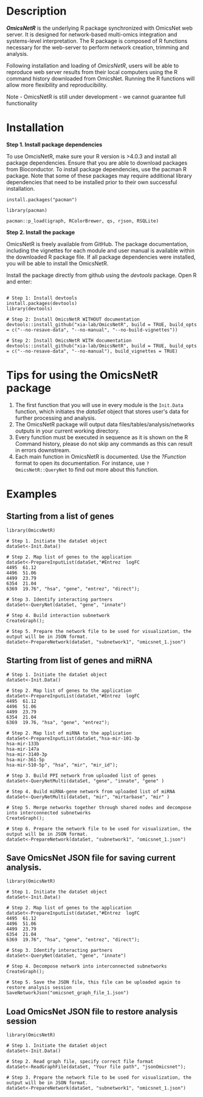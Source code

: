 
# Description

**_OmicsNetR_** is the underlying R package synchronized with OmicsNet web server. It is designed for network-based multi-omics integration and systems-level interpretation. The R package is composed of R functions necessary for the web-server to perform network creation, trimming and analysis. 

Following installation and loading of _OmicsNetR_, users will be able to reproduce web server results from their local computers using the R command history downloaded from OmicsNet. Running the R functions will allow more flexibility and reproducibility.

Note - OmicsNetR is still under development - we cannot guarantee full functionality
# Installation

**Step 1. Install package dependencies**

To use OmcisNetR, make sure your R version is >4.0.3 and install all package dependencies. Ensure that you are able to download packages from Bioconductor. To install package dependencies, use the pacman R package. Note that some of these packages may require additional library dependencies that need to be installed prior to their own successful installation.

```
install.packages("pacman")

library(pacman)

pacman::p_load(igraph, RColorBrewer, qs, rjson, RSQLite)
```

**Step 2. Install the package**

OmicsNetR is freely available from GitHub. The package documentation, including the vignettes for each module and user manual is available within the downloaded R package file. If all package dependencies were installed, you will be able to install the OmicsNetR. 

Install the package directly from github using the _devtools_ package. Open R and enter:

```

# Step 1: Install devtools
install.packages(devtools)
library(devtools)

# Step 2: Install OmicsNetR WITHOUT documentation
devtools::install_github("xia-lab/OmicsNetR", build = TRUE, build_opts = c("--no-resave-data", "--no-manual", "--no-build-vignettes"))

# Step 2: Install OmicsNetR WITH documentation
devtools::install_github("xia-lab/OmicsNetR", build = TRUE, build_opts = c("--no-resave-data", "--no-manual"), build_vignettes = TRUE)
```

# Tips for using the OmicsNetR package

1. The first function that you will use in every module is the `Init.Data` function, which initiates the _dataSet_ object that stores user's data for further processing and analysis.
2. The OmicsNetR package will output data files/tables/analysis/networks outputs in your current working directory.
3. Every function must be executed in sequence as it is shown on the R Command history, please do not skip any commands as this can result in errors downstream.
4. Each main function in OmicsNetR is documented. Use the _?Function_ format to open its documentation. For instance, use `?OmicsNetR::QueryNet` to find out more about this function.

# Examples

## Starting from a list of genes

```
library(OmicsNetR)

# Step 1. Initiate the dataSet object
dataSet<-Init.Data()

# Step 2. Map list of genes to the application
dataSet<-PrepareInputList(dataSet,"#Entrez  logFC
4495  61.12
4496  51.06
4499  23.79
6354  21.04
6369  19.76", "hsa", "gene", "entrez", "direct");

# Step 3. Identify interacting partners
dataSet<-QueryNet(dataSet, "gene", "innate")

# Step 4. Build interaction subnetwork
CreateGraph();

# Step 5. Prepare the network file to be used for visualization, the output will be in JSON format.
dataSet<-PrepareNetwork(dataSet, "subnetwork1", "omicsnet_1.json")
```

## Starting from list of genes and miRNA

```
# Step 1. Initiate the dataSet object
dataSet<-Init.Data()

# Step 2. Map list of genes to the application
dataSet<-PrepareInputList(dataSet,"#Entrez  logFC
4495  61.12
4496  51.06
4499  23.79
6354  21.04
6369  19.76, "hsa", "gene", "entrez");

# Step 2. Map list of miRNA to the application
dataSet<-PrepareInputList(dataSet,"hsa-mir-101-3p
hsa-mir-133b
hsa-mir-147a
hsa-mir-3140-3p
hsa-mir-361-5p
hsa-mir-510-5p", "hsa", "mir", "mir_id");

# Step 3. Build PPI network from uploaded list of genes
dataSet<-QueryNetMulti(dataSet, "gene", "innate", "gene" )

# Step 4. Build miRNA-gene network from uploaded list of miRNA
dataSet<-QueryNetMulti(dataSet, "mir", "mirtarbase", "mir" )

# Step 5. Merge networks together through shared nodes and decompose into interconnected subnetworks
CreateGraph();

# Step 6. Prepare the network file to be used for visualization, the output will be in JSON format.
dataSet<-PrepareNetwork(dataSet, "subnetwork1", "omicsnet_1.json")
```

## Save OmicsNet JSON file for saving current analysis.

```
library(OmicsNetR)

# Step 1. Initiate the dataSet object
dataSet<-Init.Data()

# Step 2. Map list of genes to the application
dataSet<-PrepareInputList(dataSet,"#Entrez  logFC
4495  61.12
4496  51.06
4499  23.79
6354  21.04
6369  19.76", "hsa", "gene", "entrez", "direct");

# Step 3. Identify interacting partners
dataSet<-QueryNet(dataSet, "gene", "innate")

# Step 4. Decompose network into interconnected subnetworks
CreateGraph();

# Step 5. Save the JSON file, this file can be uploaded again to restore analysis session
SaveNetworkJson("omicsnet_graph_file_1.json")
```


## Load OmicsNet JSON file to restore analysis session

```
library(OmicsNetR)

# Step 1. Initiate the dataSet object
dataSet<-Init.Data()

# Step 2. Read graph file, specify correct file format
dataSet<-ReadGraphFile(dataSet, "Your file path", "jsonOmicsnet");

# Step 3. Prepare the network file to be used for visualization, the output will be in JSON format.
dataSet<-PrepareNetwork(dataSet, "subnetwork1", "omicsnet_1.json")
```

